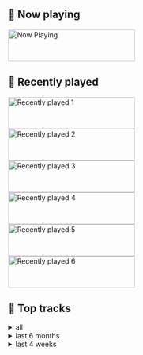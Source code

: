 ## 🎵 Now playing ##
<a href="https://now-playing-profile-psi.vercel.app/now-playing?open=true" target="_blank">
    <img src="https://now-playing-profile-psi.vercel.app/now-playing" width="256" height="64" alt="Now Playing">
</a>

## 🎵 Recently played ##
<a href="https://now-playing-profile-psi.vercel.app/recently-played?i=0&open=true" target="_blank">
    <img src="https://now-playing-profile-psi.vercel.app/recently-played?i=0" width="256" height="64" alt="Recently played 1">
</a>
<a href="https://now-playing-profile-psi.vercel.app/recently-played?i=1&open=true" target="_blank">
    <img src="https://now-playing-profile-psi.vercel.app/recently-played?i=1" width="256" height="64" alt="Recently played 2">
</a>
<a href="https://now-playing-profile-psi.vercel.app/recently-played?i=2&open=true" target="_blank">
    <img src="https://now-playing-profile-psi.vercel.app/recently-played?i=2" width="256" height="64" alt="Recently played 3">
</a>
<a href="https://now-playing-profile-psi.vercel.app/recently-played?i=3&open=true" target="_blank">
    <img src="https://now-playing-profile-psi.vercel.app/recently-played?i=3" width="256" height="64" alt="Recently played 4">
</a>
<a href="https://now-playing-profile-psi.vercel.app/recently-played?i=4&open=true" target="_blank">
    <img src="https://now-playing-profile-psi.vercel.app/recently-played?i=4" width="256" height="64" alt="Recently played 5">
</a>
<a href="https://now-playing-profile-psi.vercel.app/recently-played?i=5&open=true" target="_blank">
    <img src="https://now-playing-profile-psi.vercel.app/recently-played?i=5" width="256" height="64" alt="Recently played 6">
</a>

## 🎵 Top tracks ##
<details>
  <summary>all</summary>
    <a href="https://now-playing-profile-psi.vercel.app/top-tracks?time_range=long_term&i=0&open=true" target="_blank">
        <img src="https://now-playing-profile-psi.vercel.app/top-tracks?time_range=long_term&i=0" width="256" height="64" alt="Top tracks all 1">
    </a>
    <a href="https://now-playing-profile-psi.vercel.app/top-tracks?time_range=long_term&i=1&open=true" target="_blank">
        <img src="https://now-playing-profile-psi.vercel.app/top-tracks?time_range=long_term&i=1" width="256" height="64" alt="Top tracks all 2">
    </a>
    <a href="https://now-playing-profile-psi.vercel.app/top-tracks?time_range=long_term&i=2&open=true" target="_blank">
        <img src="https://now-playing-profile-psi.vercel.app/top-tracks?time_range=long_term&i=2" width="256" height="64" alt="Top tracks all 3">
    </a>
    <a href="https://now-playing-profile-psi.vercel.app/top-tracks?time_range=long_term&i=3&open=true" target="_blank">
        <img src="https://now-playing-profile-psi.vercel.app/top-tracks?time_range=long_term&i=3" width="256" height="64" alt="Top tracks all 4">
    </a>
    <a href="https://now-playing-profile-psi.vercel.app/top-tracks?time_range=long_term&i=4&open=true" target="_blank">
        <img src="https://now-playing-profile-psi.vercel.app/top-tracks?time_range=long_term&i=4" width="256" height="64" alt="Top tracks all 5">
    </a>
    <a href="https://now-playing-profile-psi.vercel.app/top-tracks?time_range=long_term&i=5&open=true" target="_blank">
        <img src="https://now-playing-profile-psi.vercel.app/top-tracks?time_range=long_term&i=5" width="256" height="64" alt="Top tracks all 6">
    </a>
</details>

<details>
  <summary>last 6 months</summary>
    <a href="https://now-playing-profile-psi.vercel.app/top-tracks?time_range=medium_term&i=0&open=true" target="_blank">
        <img src="https://now-playing-profile-psi.vercel.app/top-tracks?time_range=medium_term&i=0" width="256" height="64" alt="Top tracks last 6 months 1">
    </a>
    <a href="https://now-playing-profile-psi.vercel.app/top-tracks?time_range=medium_term&i=1&open=true" target="_blank">
        <img src="https://now-playing-profile-psi.vercel.app/top-tracks?time_range=medium_term&i=1" width="256" height="64" alt="Top tracks last 6 months 2">
    </a>
    <a href="https://now-playing-profile-psi.vercel.app/top-tracks?time_range=medium_term&i=2&open=true" target="_blank">
        <img src="https://now-playing-profile-psi.vercel.app/top-tracks?time_range=medium_term&i=2" width="256" height="64" alt="Top tracks last 6 months 3">
    </a>
    <a href="https://now-playing-profile-psi.vercel.app/top-tracks?time_range=medium_term&i=3&open=true" target="_blank">
        <img src="https://now-playing-profile-psi.vercel.app/top-tracks?time_range=medium_term&i=3" width="256" height="64" alt="Top tracks last 6 months 4">
    </a>
    <a href="https://now-playing-profile-psi.vercel.app/top-tracks?time_range=medium_term&i=4&open=true" target="_blank">
        <img src="https://now-playing-profile-psi.vercel.app/top-tracks?time_range=medium_term&i=4" width="256" height="64" alt="Top tracks last 6 months 5">
    </a>
    <a href="https://now-playing-profile-psi.vercel.app/top-tracks?time_range=medium_term&i=5&open=true" target="_blank">
        <img src="https://now-playing-profile-psi.vercel.app/top-tracks?time_range=medium_term&i=5" width="256" height="64" alt="Top tracks last 6 months 6">
    </a>
</details>

<details>
  <summary>last 4 weeks</summary>
    <a href="https://now-playing-profile-psi.vercel.app/top-tracks?time_range=short_term&i=0&open=true" target="_blank">
        <img src="https://now-playing-profile-psi.vercel.app/top-tracks?time_range=short_term&i=0" width="256" height="64" alt="Top tracks last 4 weeks 1">
    </a>
    <a href="https://now-playing-profile-psi.vercel.app/top-tracks?time_range=short_term&i=1&open=true" target="_blank">
        <img src="https://now-playing-profile-psi.vercel.app/top-tracks?time_range=short_term&i=1" width="256" height="64" alt="Top tracks last 4 weeks 2">
    </a>
    <a href="https://now-playing-profile-psi.vercel.app/top-tracks?time_range=short_term&i=2&open=true" target="_blank">
        <img src="https://now-playing-profile-psi.vercel.app/top-tracks?time_range=short_term&i=2" width="256" height="64" alt="Top tracks last 4 weeks 3">
    </a>
    <a href="https://now-playing-profile-psi.vercel.app/top-tracks?time_range=short_term&i=3&open=true" target="_blank">
        <img src="https://now-playing-profile-psi.vercel.app/top-tracks?time_range=short_term&i=3" width="256" height="64" alt="Top tracks last 4 weeks 4">
    </a>
    <a href="https://now-playing-profile-psi.vercel.app/top-tracks?time_range=short_term&i=4&open=true" target="_blank">
        <img src="https://now-playing-profile-psi.vercel.app/top-tracks?time_range=short_term&i=4" width="256" height="64" alt="Top tracks last 4 weeks 5">
    </a>
    <a href="https://now-playing-profile-psi.vercel.app/top-tracks?time_range=short_term&i=5&open=true" target="_blank">
        <img src="https://now-playing-profile-psi.vercel.app/top-tracks?time_range=short_term&i=5" width="256" height="64" alt="Top tracks last 4 weeks 6">
    </a>
</details>